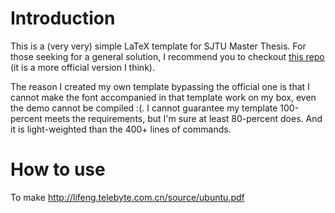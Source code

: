 # Introduction
This is a (very very) simple LaTeX template for SJTU Master Thesis.
For those seeking for a general solution, I recommend you to checkout [this repo][gitrepo] (it is a more official version I think).

The reason I created my own template bypassing the official one is that I cannot make the font accompanied in that template work on my box, even the demo cannot be compiled :(.
I cannot guarantee my template 100-percent meets the requirements, but I'm sure at least 80-percent does.
And it is light-weighted than the 400+ lines of commands.

# How to use
To make
http://lifeng.telebyte.com.cn/source/ubuntu.pdf

[gitrepo]: https://github.com/weijianwen/sjtu-thesis-template-latex
